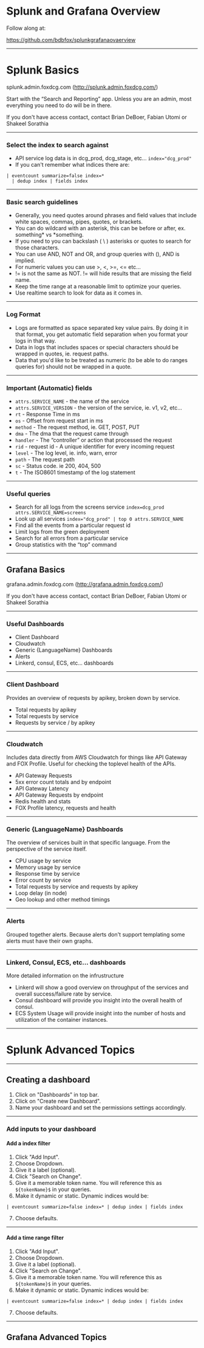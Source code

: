 <!-- $theme: default -->

<!-- $size: 16:9 -->
# Splunk and Grafana Overview

Follow along at:

https://github.com/bdbfox/splunkgrafanaovaerview

---

# Splunk Basics

splunk.admin.foxdcg.com (http://splunk.admin.foxdcg.com/)

Start with the “Search and Reporting” app. Unless you are an admin, most everything you need to do will be in there.

If you don't have access contact, contact Brian DeBoer, Fabian Utomi or Shakeel Sorathia

---

### Select the index to search against

* API service log data is in dcg_prod, dcg_stage, etc...
  `index="dcg_prod"`
* If you can't remember what indices there are:
```
| eventcount summarize=false index=* 
  | dedup index | fields index
```

---

### Basic search guidelines

* Generally, you need quotes around phrases and field values that include white spaces, commas, pipes, quotes, or brackets.
* You can do wildcard with an asterisk, this can be before or after, ex. something* vs *something.
* If you need to you can backslash ( \\ ) asterisks or quotes to search for those characters.
* You can use AND, NOT and OR, and group queries with (), AND is implied.
* For numeric values you can use >, <, >=, <= etc...
* != is not the same as NOT. != will hide results that are missing the field name.
* Keep the time range at a reasonable limit to optimize your queries.
* Use realtime search to look for data as it comes in.

---

### Log Format

* Logs are formatted as space separated key value pairs. By doing it in that format, you get automatic field separation when you format your logs in that way.
* Data in logs that includes spaces or special characters should be wrapped in quotes, ie. request paths.
* Data that you'd like to be treated as numeric (to be able to do ranges queries for) should not be wrapped in a quote.

---

### Important (Automatic) fields

* `attrs.SERVICE_NAME` - the name of the service
* `attrs.SERVICE_VERSION` - the version of the service, ie. v1, v2, etc...
* `rt` - Response Time in ms
* `os` - Offset from request start in ms
* `method` - The request method, ie. GET, POST, PUT
* `dma` - The dma that the request came through
* `handler` - The “controller” or action that processed the request
* `rid` - request id - A unique identifier for every incoming request
* `level` - The log level, ie. info, warn, error
* `path` - The request path
* `sc` - Status code. ie 200, 404, 500
* `t` - The ISO8601 timestamp of the log statement

---

### Useful queries

* Search for all logs from the screens service
  `index=dcg_prod attrs.SERVICE_NAME=screens`
* Look up all services
  `index="dcg_prod" | top 0 attrs.SERVICE_NAME`
* Find all the events from a particular request id
* Limit logs from the green deployment
* Search for all errors from a particular service
* Group statistics with the “top” command

---

## Grafana Basics

grafana.admin.foxdcg.com (http://grafana.admin.foxdcg.com/)

If you don't have access contact, contact Brian DeBoer, Fabian Utomi or Shakeel Sorathia

---

### Useful Dashboards

* Client Dashboard
* Cloudwatch
* Generic {LanguageName} Dashboards
* Alerts
* Linkerd, consul, ECS, etc... dashboards

---

### Client Dashboard
Provides an overview of requests by apikey, broken down by service.

* Total requests by apikey
* Total requests by service
* Requests by service / by apikey

---

### Cloudwatch
Includes data directly from AWS Cloudwatch for things like API Gateway and FOX Profile. Useful for checking the toplevel health of the APIs.

* API Gateway Requests
* 5xx error count totals and by endpoint
* API Gateway Latency
* API Gateway Requests by endpoint
* Redis health and stats
* FOX Profile latency, requests and health

---

### Generic {LanguageName} Dashboards
The overview of services built in that specific language. From the perspective of the service itself.

* CPU usage by service
* Memory usage by service
* Response time by service
* Error count by service
* Total requests by service and requests by apikey
* Loop delay (in node)
* Geo lookup and other method timings
 
---

### Alerts
Grouped together alerts. Because alerts don't support templating some alerts must have their own graphs.

---

### Linkerd, Consul, ECS, etc... dashboards
More detailed information on the infrustructure

* Linkerd will show a good overview on throughput of the services and overall success/failure rate by service.
* Consul dashboard will provide you insight into the overall health of consul.
* ECS System Usage will provide insight into the number of hosts and utilization of the container instances.

---

# Splunk Advanced Topics

---

## Creating a dashboard

1. Click on "Dashboards" in top bar.
2. Click on "Create new Dashboard".
3. Name your dashboard and set the permissions settings accordingly.

---

### Add inputs to your dashboard

#### Add a index filter

1. Click "Add Input".
2. Choose Dropdown.
3. Give it a label (optional).
4. Click "Search on Change".
5. Give it a memorable token name. You will reference this as `${tokenName}$` in your queries.
6. Make it dynamic or static. Dynamic indices would be:
  ```
  | eventcount summarize=false index=* | dedup index | fields index
  ```
7. Choose defaults.

---

#### Add a time range filter

1. Click "Add Input".
2. Choose Dropdown.
3. Give it a label (optional).
4. Click "Search on Change".
5. Give it a memorable token name. You will reference this as `${tokenName}$` in your queries.
6. Make it dynamic or static. Dynamic indices would be:
  ```
  | eventcount summarize=false index=* | dedup index | fields index
  ```
7. Choose defaults.

---

## Grafana Advanced Topics


